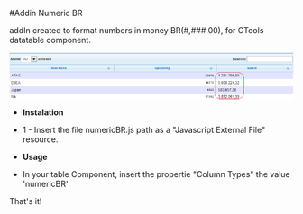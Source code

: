 #Addin Numeric BR

addIn created to format numbers in money BR(#,###.00), for CTools datatable component.

<img src="https://raw.githubusercontent.com/fernandommota/addin-numeric-br/master/images/numericBR.PNG" alt="Example of addin-numeric-br" title="addIn numericbr" align="center" />

- **Instalation**

* 1 - Insert the file numericBR.js path as a "Javascript External File" resource.

- **Usage**

* In your table Component, insert the propertie "Column Types" the value 'numericBR'

That's it!
